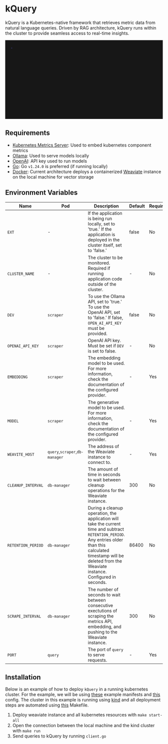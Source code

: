 # kQuery

kQuery is a Kubernetes-native framework that retrieves metric data from natural language queries. Driven by RAG architecture, kQuery runs within the cluster to provide seamless access to real-time insights.

![demo](https://github.com/shajela/kQuery/blob/main/demo.gif)

## Requirements
- [Kubernetes Metrics Server](https://github.com/kubernetes-sigs/metrics-server): Used to embed kubernetes component metrics
- [Ollama](https://ollama.com/): Used to serve models locally
- [OpenAI](https://openai.com/api/): API key used to run models
- [Go](https://go.dev/doc/install): Go `v1.24.0` is preferred (if running locally)
- [Docker](https://docs.docker.com/): Current architecture deploys a containerized [Weaviate](https://weaviate.io/) instance on the local machine for vector storage

## Environment Variables
| Name      | Pod | Description | Default | Required
| --------- | -------- | ----------- | ------- | --------
| `EXT`  | - | If the application is being run locally, set to 'true.' If the application is deployed in the cluster itself, set to 'false.' | false | No |
| `CLUSTER_NAME` | - | The cluster to be monitored. Required if running application code outside of the cluster. | - | No |
| `DEV`    | `scraper` | To use the Ollama API, set to 'true.' To use the OpenAI API, set to 'false.' If false, `OPEN_AI_API_KEY` must be provided. | false | No |
| `OPENAI_API_KEY`    | `scraper` | OpenAI API key. Must be set if `DEV` is set to false. | - | No |
| `EMBEDDING` | `scraper` | The embedding model to be used. For more information, check the documentation of the configured provider. | - | Yes 
| `MODEL` | `scraper` | The generative model to be used. For more information, check the documentation of the configured provider. | - | Yes 
| `WEAVITE_HOST` | `query`,`scraper`,`db-manager` | The address of the Weaviate instance to connect to. | - | Yes
| `CLEANUP_INTERVAL` | `db-manager` | The amount of time in seconds to wait between cleanup operations for the Weaviate instance. | 300 | No
| `RETENTION_PERIOD` | `db-manager` | During a cleanup operation, the application will take the current time and subtract `RETENTION_PERIOD`. Any entries older than this calculated timestamp will be deleted from the Weaviate instance. Configured in seconds. | 86400 | No
| `SCRAPE_INTERVAL` | `db-manager` | The number of seconds to wait between consecutive exectutions of scraping the metrics API, embedding, and pushing to the Weaviate instance. | 300 | No
| `PORT` | `query` | The port of `query` to serve requests. | - | Yes

## Installation
Below is an example of how to deploy `kQuery` in a running kubernetes cluster. For the example, we will be using [these](https://github.com/shajela/kQuery/tree/main/deployments/kubernetes) example manifests and [this](https://github.com/shajela/kQuery/tree/main/deployments/weaviate) config. The cluster in this example is running using [kind](https://kind.sigs.k8s.io/) and all deployment steps are automated using [this](https://github.com/shajela/kQuery/blob/main/Makefile) Makefile.

1. Deploy weaviate instance and all kubernetes resources with `make start-all`
2. Open the connection between the local machine and the kind cluster with `make run`
3. Send queries to kQuery by running `client.go`
